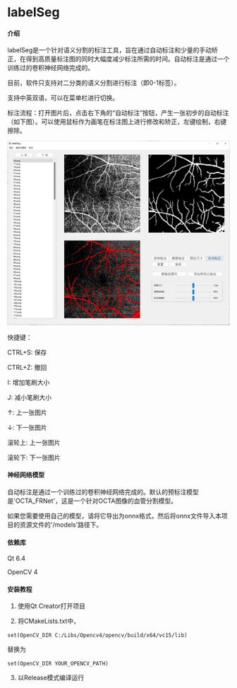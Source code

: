 # labelSeg

#### 介绍

labelSeg是一个针对语义分割的标注工具，旨在通过自动标注和少量的手动矫正，在得到高质量标注图的同时大幅度减少标注所需的时间。自动标注是通过一个训练过的卷积神经网络完成的。

目前，软件只支持对二分类的语义分割进行标注（即0-1标签）。

支持中英双语，可以在菜单栏进行切换。

标注流程：打开图片后，点击右下角的“自动标注”按钮，产生一张初步的自动标注（如下图）。可以使用鼠标作为画笔在标注图上进行修改和矫正，左键绘制，右键擦除。

![输入图片说明](example.png)

快捷键：

CTRL+S: 保存

CTRL+Z: 撤回

I: 增加笔刷大小

J: 减小笔刷大小

↑: 上一张图片

↓: 下一张图片

滚轮上: 上一张图片

滚轮下: 下一张图片




#### 神经网络模型

自动标注是通过一个训练过的卷积神经网络完成的。默认的预标注模型是'OCTA_FRNet'，这是一个针对OCTA图像的血管分割模型。

如果您需要使用自己的模型，请将它导出为onnx格式，然后将onnx文件导入本项目的资源文件的'/models'路径下。




#### 依赖库

Qt 6.4

OpenCV 4




#### 安装教程

1.  使用Qt Creator打开项目

2.  将CMakeLists.txt中，

```
set(OpenCV_DIR C:/Libs/Opencv4/opencv/build/x64/vc15/lib)
```
替换为
```
set(OpenCV_DIR YOUR_OPENCV_PATH)
```

3.  以Release模式编译运行


